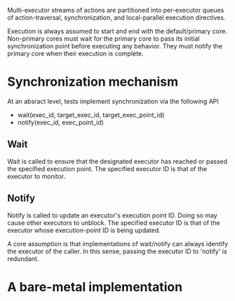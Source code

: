 
Multi-executor streams of actions are partitioned into per-executor queues
of action-traversal, synchronization, and local-parallel execution directives.

Execution is always assumed to start and end with the default/primary core. 
Non-primary cores must wait for the primary core to pass its initial 
synchronization point before executing any behavior. They must notify
the primary core when their execution is complete.

# Synchronization mechanism
At an absract level, tests implement synchronization via the following API
- wait(exec_id, target_exec_id, target_exec_point_id)
- notify(exec_id, exec_point_id)

## Wait
Wait is called to ensure that the designated executor has reached or passed
the specified execution point. The specified executor ID is that of the
executor to monitor. 

## Notify
Notify is called to update an executor's execution point ID. Doing so 
may cause other executors to unblock. The specified executor ID is that of
the executor whose execution-point ID is being updated.

A core assumption is that implementations of wait/notify can always identify
the executor of the caller. In this sense, passing the executor ID to
'notify' is redundant.

# A bare-metal implementation



